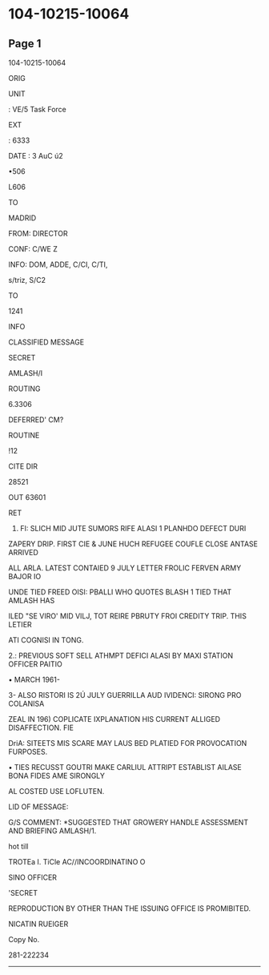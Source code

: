 # 104-10215-10064

## Page 1

104-10215-10064

ORIG

UNIT

: VE/5 Task Force

EXT

: 6333

DATE : 3 AuC ú2

•506

L606

TO

MADRID

FROM: DIRECTOR

CONF: C/WE Z

INFO: DOM, ADDE, C/CI, C/TI,

s/triz, S/C2

TO

1241

INFO

CLASSIFIED MESSAGE

SECRET

AMLASH/I

ROUTING

6.3306

DEFERRED' CM?

ROUTINE

!12

CITE DIR

28521

OUT 63601

RET

1. FI: SLICH MID JUTE SUMORS RIFE ALASI 1 PLANHDO DEFECT DURI

ZAPERY DRIP. FIRST CIE & JUNE HUCH REFUGEE COUFLE CLOSE ANTASE ARRIVED

ALL ARLA. LATEST CONTAIED 9 JULY LETTER FROLIC FERVEN ARMY BAJOR IO

UNDE TIED FREED OISI: PBALLI WHO QUOTES BLASH 1 TIED THAT AMLASH HAS

ILED "SE VIRO' MID VILJ, TOT REIRE PBRUTY FROI CREDITY TRIP. THIS LETIER

ATI COGNISI IN TONG.

2.: PREVIOUS SOFT SELL ATHMPT DEFICI ALASI BY MAXI STATION OFFICER PAITIO

• MARCH 1961-

3- ALSO RISTORI IS 2Ú JULY GUERRILLA AUD IVIDENCI: SIRONG PRO COLANISA

ZEAL IN 196) COPLICATE IXPLANATION HIS CURRENT ALLIGED DISAFFECTION. FIE

DriA: SITEETS MIS SCARE MAY LAUS BED PLATIED FOR PROVOCATION FURPOSES.

• TIES RECUSST GOUTRI MAKE CARLIUL ATTRIPT ESTABLIST AILASE BONA FIDES AME SIRONGLY

AL COSTED USE LOFLUTEN.

LID OF MESSAGE:

G/S COMMENT: *SUGGESTED THAT GROWERY HANDLE ASSESSMENT AND BRIEFING AMLASH/1.

hot till

TROTEa I. TiCle AC//INCOORDINATINO O

SINO OFFICER

'SECRET

REPRODUCTION BY OTHER THAN THE ISSUING OFFICE IS PROMIBITED.

NICATIN RUEIGER

Copy No.

281-222234

---

